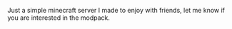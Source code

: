 Just a simple minecraft server I made to enjoy with friends, let me know if you are interested in the modpack.
